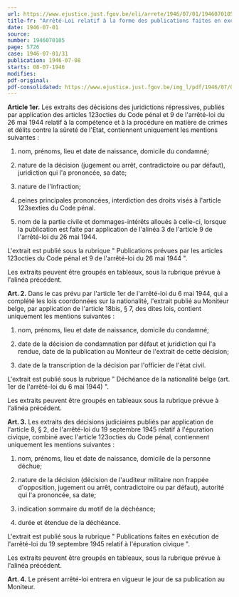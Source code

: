 ```yaml
---
url: https://www.ejustice.just.fgov.be/eli/arrete/1946/07/01/1946070105/justel
title-fr: "Arrêté-Loi relatif à la forme des publications faites en exécution des articles 123octies du Code pénal, 1er de l'arrêté-loi du 6 mai 1944, 9 de l'arrêté-loi du 26 mai 1944 et 8, § 2, de l'arrêté-loi du 19 septembre 1945"
date: 1946-07-01
source:
number: 1946070105
page: 5726
case: 1946-07-01/31
publication: 1946-07-08
starts: 08-07-1946
modifies:
pdf-original:
pdf-consolidated: https://www.ejustice.just.fgov.be/img_l/pdf/1946/07/01/1946070105_F.pdf
---
```


**Article 1er.** Les extraits des décisions des juridictions répressives, publiés par application des articles 123octies du Code pénal et 9 de l'arrêté-loi du 26 mai 1944 relatif à la compétence et à la procédure en matière de crimes et délits contre la sûreté de l'Etat, contiennent uniquement les mentions suivantes :

1. nom, prénoms, lieu et date de naissance, domicile du condamné;

2. nature de la décision (jugement ou arrêt, contradictoire ou par défaut), juridiction qui l'a prononcée, sa date;

3. nature de l'infraction;

4. peines principales prononcées, interdiction des droits visés à l'article 123sexties du Code pénal.

5. nom de la partie civile et dommages-intérêts alloués à celle-ci, lorsque la publication est faite par application de l'alinéa 3 de l'article 9 de l'arrêté-loi du 26 mai 1944.

L'extrait est publié sous la rubrique " Publications prévues par les articles 123octies du Code pénal et 9 de l'arrêté-loi du 26 mai 1944 ".

Les extraits peuvent être groupés en tableaux, sous la rubrique prévue à l'alinéa précédent.

**Art. 2.** Dans le cas prévu par l'article 1er de l'arrêté-loi du 6 mai 1944, qui a complété les lois coordonnées sur la nationalité, l'extrait publié au Moniteur belge, par application de l'article 18bis, § 7, des dites lois, contient uniquement les mentions suivantes :

1. nom, prénoms, lieu et date de naissance, domicile du condamné;

2. date de la décision de condamnation par défaut et juridiction qui l'a rendue, date de la publication au Moniteur de l'extrait de cette décision;

3. date de la transcription de la décision par l'officier de l'état civil.

L'extrait est publié sous la rubrique " Déchéance de la nationalité belge (art. 1er de l'arrêté-loi du 6 mai 1944) ".

Les extraits peuvent être groupés en tableaux sous la rubrique prévue à l'alinéa précédent.

**Art. 3.** Les extraits des décisions judiciaires publiés par application de l'article 8, § 2, de l'arrêté-loi du 19 septembre 1945 relatif à l'épuration civique, combiné avec l'article 123octies du Code pénal, contiennent uniquement les mentions suivantes :

1. nom, prénoms, lieu et date de naissance, domicile de la personne déchue;

2. nature de la décision (décision de l'auditeur militaire non frappée d'opposition, jugement ou arrêt, contradictoire ou par défaut), autorité qui l'a prononcée, sa date;

3. indication sommaire du motif de la déchéance;

4. durée et étendue de la déchéance.

L'extrait est publié sous la rubrique " Publications faites en exécution de l'arrêté-loi du 19 septembre 1945 relatif à l'épuration civique ".

Les extraits peuvent être groupés en tableaux, sous la rubrique prévue à l'alinéa précédent.

**Art. 4.** Le présent arrêté-loi entrera en vigueur le jour de sa publication au Moniteur.
